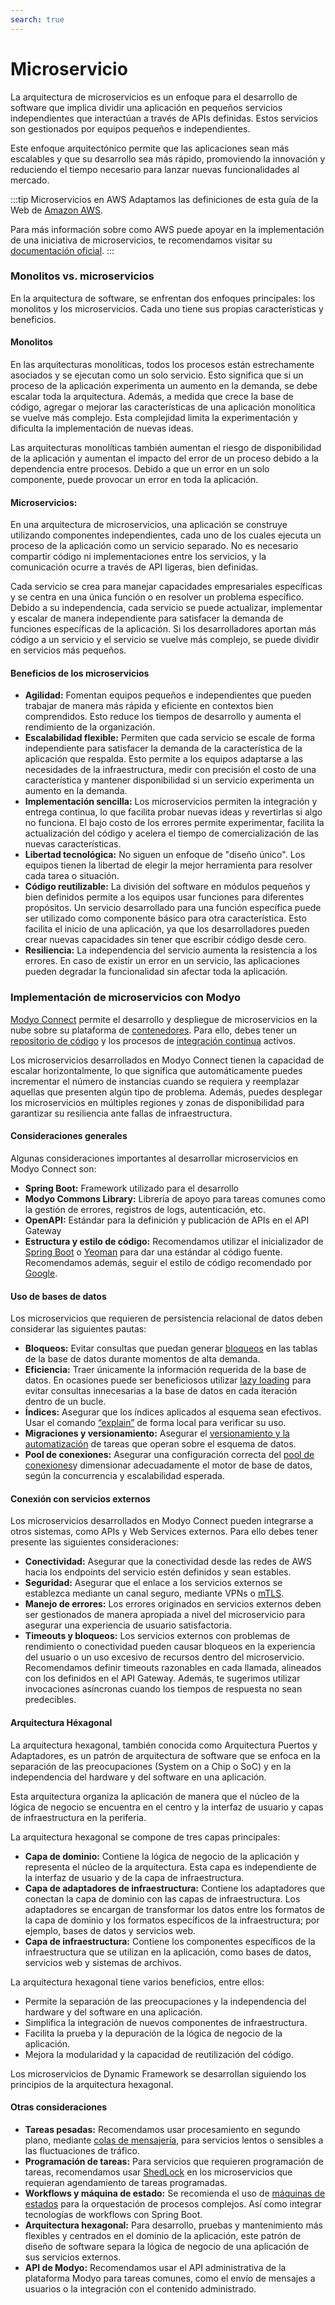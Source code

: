 ```yaml
---
search: true
---
```


# Microservicio

La arquitectura de microservicios es un enfoque para el desarrollo de software que implica dividir una aplicación en pequeños servicios independientes que interactúan a través de APIs definidas. Estos servicios son gestionados por equipos pequeños e independientes.

Este enfoque arquitectónico permite que las aplicaciones sean más escalables y que su desarrollo sea más rápido, promoviendo la innovación y reduciendo el tiempo necesario para lanzar nuevas funcionalidades al mercado.

:::tip Microservicios en AWS
Adaptamos las definiciones de esta guía de la Web de [Amazon AWS](https://aws.amazon.com).

Para más información sobre como AWS puede apoyar en la implementación de una iniciativa de microservicios, te recomendamos visitar su [documentación oficial](https://aws.amazon.com/microservices).
:::

### Monolitos vs. microservicios

En la arquitectura de software, se enfrentan dos enfoques principales: los monolitos y los microservicios. Cada uno tiene sus propias características y beneficios.

#### Monolitos
En las arquitecturas monolíticas, todos los procesos están estrechamente asociados y se ejecutan como un solo servicio. Esto significa que si un proceso de la aplicación experimenta un aumento en la demanda, se debe escalar toda la arquitectura. Además, a medida que crece la base de código, agregar o mejorar las características de una aplicación monolítica se vuelve más complejo. Esta complejidad limita la experimentación y dificulta la implementación de nuevas ideas.

Las arquitecturas monolíticas también aumentan el riesgo de disponibilidad de la aplicación y  aumentan el impacto del error de un proceso debido a la dependencia entre procesos. Debido a que un error en un solo componente, puede provocar un error en toda la aplicación.

#### Microservicios:
En una arquitectura de microservicios, una aplicación se construye utilizando componentes independientes, cada uno de los cuales ejecuta un proceso de la aplicación como un servicio separado. No es necesario compartir código ni implementaciones entre los servicios, y la comunicación ocurre a través de API ligeras, bien definidas.

Cada servicio se crea para manejar capacidades empresariales específicas y se centra en una única función o en resolver un problema específico.  Debido a su independencia, cada servicio se puede actualizar, implementar y escalar de manera independiente para satisfacer la demanda de funciones específicas de la aplicación. Si los desarrolladores aportan más código a un servicio y el servicio se vuelve más complejo, se puede dividir en servicios más pequeños.

#### Beneficios de los microservicios

- **Agilidad:** Fomentan equipos pequeños e independientes que pueden trabajar de manera más rápida y eficiente en contextos bien comprendidos. Esto reduce los tiempos de desarrollo y aumenta el rendimiento de la organización.
- **Escalabilidad flexible:** Permiten que cada servicio se escale de forma independiente para satisfacer la demanda de la característica de la aplicación que respalda. Esto permite a los equipos adaptarse a las necesidades de la infraestructura, medir con precisión el costo de una característica y mantener disponibilidad si un servicio experimenta un aumento en la demanda.
- **Implementación sencilla:** Los microservicios permiten la integración y entrega continua, lo que facilita probar nuevas ideas y revertirlas si algo no funciona. El bajo costo de los errores permite experimentar, facilita la actualización del código y acelera el tiempo de comercialización de las nuevas características.
- **Libertad tecnológica:** No siguen un enfoque de "diseño único". Los equipos tienen la libertad de elegir la mejor herramienta para resolver cada tarea o situación.
- **Código reutilizable:** La división del software en módulos pequeños y bien definidos permite a los equipos usar funciones para diferentes propósitos. Un servicio desarrollado para una función específica puede ser utilizado como componente básico para otra característica. Esto facilita el inicio de una aplicación, ya que los desarrolladores pueden crear nuevas capacidades sin tener que escribir código desde cero.
- **Resiliencia:** La independencia del servicio aumenta la resistencia a los errores. En caso de existir un error en un servicio, las aplicaciones pueden degradar la funcionalidad sin afectar toda la aplicación.

### Implementación de microservicios con Modyo

[Modyo Connect](/es/connect) permite el desarrollo y despliegue de microservicios en la nube sobre su plataforma de [contenedores](/es/connect/components/infrastructure.md#contenedores). Para ello, debes tener un [repositorio de código](/es/connect/components/development.md#repositorio-de-codigo) y los procesos de [integración continua](/es/connect/components/development.md#integracion-continua) activos.

Los microservicios desarrollados en Modyo Connect tienen la capacidad de escalar horizontalmente, lo que significa que automáticamente puedes incrementar el número de instancias cuando se requiera y reemplazar aquellas que presenten algún tipo de problema. Además, puedes desplegar los microservicios en múltiples regiones y zonas de disponibilidad para garantizar su resiliencia ante fallas de infraestructura.

#### Consideraciones generales

Algunas consideraciones importantes al desarrollar microservicios en Modyo Connect son:

- **Spring Boot:** Framework utilizado para el desarrollo
- **Modyo Commons Library:** Librería de apoyo para tareas comunes como la gestión de errores, registros de logs,
  autenticación, etc.
- **OpenAPI:** Estándar para la definición y publicación de APIs en el API Gateway
- **Estructura y estilo de código:** Recomendamos utilizar el inicializador de [Spring Boot](https://start.spring.io)
  o [Yeoman](https://yeoman.io/generators) para dar una estándar al código fuente. Recomendamos además, seguir el
  estilo de código recomendado por [Google](https://google.github.io/styleguide/javaguide.html).

#### Uso de bases de datos

Los microservicios que requieren de persistencia relacional de datos deben considerar las siguientes pautas:

- **Bloqueos:** Evitar consultas que puedan generar [bloqueos](https://www.baeldung.com/jpa-pessimistic-locking) en las tablas de la base de datos durante momentos de alta demanda.
- **Eficiencia:** Traer únicamente la información requerida de la base de datos. En ocasiones puede ser beneficiosos utilizar [lazy loading](https://www.baeldung.com/hibernate-lazy-eager-loading) para evitar consultas innecesarias a la base de datos en cada iteración dentro de un bucle.
- **Índices:** Asegurar que los índices aplicados al esquema sean efectivos. Usar el comando [“explain”](https://dev.mysql.com/doc/refman/8.0/en/using-explain.html) de forma local para verificar su uso.
- **Migraciones y versionamiento:** Asegurar el [versionamiento y la automatización](https://flywaydb.org) de tareas que operan sobre el esquema de datos.
- **Pool de conexiones:** Asegurar una configuración correcta del [pool de conexiones](https://www.baeldung.com/java-connection-pooling)y dimensionar adecuadamente el motor de base de datos, según la concurrencia y escalabilidad esperada.

#### Conexión con servicios externos

Los microservicios desarrollados en Modyo Connect pueden integrarse a otros sistemas, como APIs y Web Services externos. Para ello debes tener presente las siguientes consideraciones:

- **Conectividad:** Asegurar que la conectividad desde las redes de AWS hacia los endpoints del servicio estén definidos y sean estables.
- **Seguridad:** Asegurar que el enlace a los servicios externos se establezca mediante un canal seguro, mediante VPNs o [mTLS](https://www.cloudflare.com/learning/access-management/what-is-mutual-tls/).
- **Manejo de errores:** Los errores originados en servicios externos deben ser gestionados de manera apropiada a nivel del microservicio para asegurar una experiencia de usuario satisfactoria.
- **Timeouts y bloqueos:** Los servicios externos con problemas de rendimiento o conectividad pueden causar bloqueos en la experiencia del usuario o un uso excesivo de recursos dentro del microservicio. Recomendamos definir timeouts razonables en cada llamada, alineados con los definidos en el API Gateway. Además, te sugerimos utilizar invocaciones asíncronas cuando los tiempos de respuesta no sean predecibles.

#### Arquitectura Héxagonal
La arquitectura hexagonal, también conocida como Arquitectura Puertos y Adaptadores, es un patrón de arquitectura de software que se enfoca en la separación de las preocupaciones (System on a Chip o SoC) y en la independencia del hardware y del software en una aplicación.

Esta arquitectura organiza la aplicación de manera que el núcleo de la lógica de negocio se encuentra en el centro y la interfaz de usuario y capas de infraestructura en la periferia.

La arquitectura hexagonal se compone de tres capas principales:

- **Capa de dominio:** Contiene la lógica de negocio de la aplicación y representa el núcleo de la arquitectura. Esta capa es independiente de la interfaz de usuario y de la capa de infraestructura.
- **Capa de adaptadores de infraestructura:** Contiene los adaptadores que conectan la capa de dominio con las capas de infraestructura. Los adaptadores se encargan de transformar los datos entre los formatos de la capa de dominio y los formatos específicos de la infraestructura; por ejemplo, bases de datos y servicios web.
- **Capa de infraestructura:** Contiene los componentes específicos de la infraestructura que se utilizan en la aplicación, como bases de datos, servicios web y sistemas de archivos.

La arquitectura hexagonal tiene varios beneficios, entre ellos:

- Permite la separación de las preocupaciones y la independencia del hardware y del software en una aplicación.
- Simplifica la integración de nuevos componentes de infraestructura.
- Facilita la prueba y la depuración de la lógica de negocio de la aplicación.
- Mejora la modularidad y la capacidad de reutilización del código.

Los microservicios de Dynamic Framework se desarrollan siguiendo los principios de la arquitectura hexagonal.


#### Otras consideraciones

- **Tareas pesadas:** Recomendamos usar procesamiento en segundo plano, mediante [colas de mensajería](../components/infrastructure.md#colas-de-mensajeria), para servicios lentos o sensibles a las fluctuaciones de tráfico.
- **Programación de tareas:** Para servicios que requieren programación de tareas, recomendamos usar [ShedLock](https://www.baeldung.com/shedlock-spring) en los microservicios que requieran agendamiento de tareas programadas.
- **Workflows y máquina de estado:** Se recomienda el uso de [máquinas de estados](https://www.baeldung.com/spring-state-machine) para la orquestación de procesos complejos. Así como integrar tecnologías de workflows con Spring Boot.
- **Arquitectura hexagonal:** Para desarrollo, pruebas y mantenimiento más flexibles y centrados en el dominio de la aplicación, este patrón de diseño de software separa la lógica de negocio de una aplicación de sus servicios externos.
- **API de Modyo:** Recomendamos usar el API administrativa de la plataforma Modyo para tareas comunes, como el envío de mensajes a usuarios o la integración con el contenido administrado.
